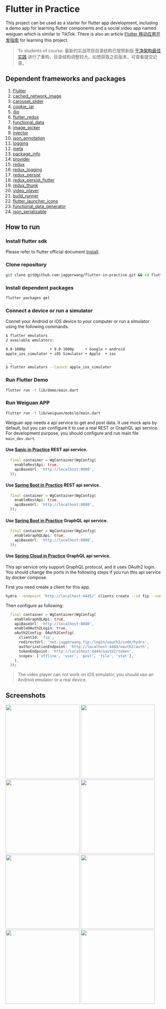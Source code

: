 # Flutter in Practice

This project can be used as a starter for flutter app development, including a demo app for learning flutter components and a social video app named weiguan which is similar to TikTok. There is also an article [Flutter 移动应用开发指南](https://blog.jaggerwang.net/flutter-mobile-app-develop-tour/) for learning this project.

> To students of course: 最新的实战项目目录结构已按照新版 [干净架构最佳实践](https://blog.jaggerwang.net/clean-architecture-in-practice/) 进行了重构，目录结构调整较大。如想获取之前版本，可查看提交记录。

## Dependent frameworks and packages

1. [Flutter](https://flutter.dev/)
1. [cached_network_image](https://pub.dev/packages/cached_network_image)
1. [carousel_slider](https://pub.dev/packages/carousel_slider)
1. [cookie_jar](https://pub.dev/packages/cookie_jar)
1. [dio](https://pub.dev/packages/dio)
1. [flutter_redux](https://pub.dev/packages/flutter_redux)
1. [functional_data](https://pub.dev/packages/functional_data)
1. [image_picker](https://pub.dev/packages/image_picker)
1. [injector](https://pub.dev/packages/injector)
1. [json_annotation](https://pub.dev/packages/json_annotation)
1. [logging](https://pub.dev/packages/logging)
1. [meta](https://pub.dev/packages/meta)
1. [package_info](https://pub.dev/packages/package_info)
1. [provider](https://pub.dev/packages/provider)
1. [redux](https://pub.dev/packages/redux)
1. [redux_logging](https://pub.dev/packages/redux_logging)
1. [redux_persist](https://pub.dev/packages/redux_persist)
1. [redux_persist_flutter](https://pub.dev/packages/redux_persist_flutter)
1. [redux_thunk](https://pub.dev/packages/redux_thunk)
1. [video_player](https://pub.dev/packages/video_player)
1. [build_runner](https://pub.dev/packages/build_runner)
1. [flutter_launcher_icons](https://pub.dev/packages/flutter_launcher_icons)
1. [functional_data_generator](https://pub.dev/packages/functional_data_generator)
1. [json_serializable](https://pub.dev/packages/json_serializable)

## How to run

### Install flutter sdk

Please refer to flutter official document [Install](https://flutter.dev/docs/get-started/install).

### Clone repository

```bash
git clone git@github.com:jaggerwang/flutter-in-practice.git && cd flutter-in-practice
```

### Install dependent packages

```bash
flutter packages get
```

### Connect a device or run a simulator

Connet your Android or iOS device to your computer or run a simulator using the following commands.

```bash
$ flutter emulators
2 available emulators:

9.0-1080p           • 9.0-1080p     • Google • android
apple_ios_simulator • iOS Simulator • Apple  • ios

...
$ flutter emulators --launch apple_ios_simulator
```

### Run Flutter Demo

```bash
flutter run -t lib/demo/main.dart
```

### Run Weiguan APP

```bash
flutter run -t lib/weiguan/mobile/main.dart
```

Weiguan app needs a api service to get and post data. It use mock apis by default, but you can configure it to use a real REST or GraphQL api service. For development purpose, you should configure and run main file `main_dev.dart`.

#### Use [Sanic in Practice](https://github.com/jaggerwang/sanic-in-practice) REST api service.

```dart
  final container = WgContainer(WgConfig(
    enableRestApi: true,
    apiBaseUrl: 'http://localhost:8000',
  ));
```

#### Use [Spring Boot in Practice](https://github.com/jaggerwang/spring-boot-in-practice) REST api service.

```dart
  final container = WgContainer(WgConfig(
    enableRestApi: true,
    apiBaseUrl: 'http://localhost:8080',
  ));
```

#### Use [Spring Boot in Practice](https://github.com/jaggerwang/spring-boot-in-practice) GraphQL api service.

```dart
  final container = WgContainer(WgConfig(
    enableGraphQLApi: true,
    apiBaseUrl: 'http://localhost:8080',
  ));
```

#### Use [Spring Cloud in Practice](https://github.com/jaggerwang/spring-cloud-in-practice) GraphQL api service.

This api service only support GraphQL protocol, and it uses OAuth2 login. You should change the ports in the following steps if you run this api service by docker compose.

First you need create a client for this app.

```bash
hydra --endpoint 'http://localhost:4445/' clients create --id fip --name 'Flutter in Practice' --grant-types authorization_code,refresh_token --response-types token,code --scope offline,user,post,file,stat --token-endpoint-auth-method none --callbacks 'net.jaggerwang.fip:/login/oauth2/code/hydra'
```

Then configure as following:

```dart
  final container = WgContainer(WgConfig(
    enableGraphQLApi: true,
    apiBaseUrl: 'http://localhost:8080',
    enableOAuth2Login: true,
    oAuth2Config: OAuth2Config(
      clientId: 'fip',
      redirectUrl: 'net.jaggerwang.fip:/login/oauth2/code/hydra',
      authorizationEndpoint: 'http://localhost:4444/oauth2/auth',
      tokenEndpoint: 'http://localhost:4444/oauth2/token',
      scopes: ['offline', 'user', 'post', 'file', 'stat'],
    ),
  ));
```

> The video player can not work on iOS simulator, you should use an Android emulator or a real device.

## Screenshots

<p float="left">
  <img src="https://jw-asset.oss-cn-shanghai.aliyuncs.com/course/flutter-in-practice/screenshot/demo-drawer.png" width="240">
  <img src="https://jw-asset.oss-cn-shanghai.aliyuncs.com/course/flutter-in-practice/screenshot/demo-lake.png" width="240">
  <img src="https://jw-asset.oss-cn-shanghai.aliyuncs.com/course/flutter-in-practice/screenshot/demo-silver-app-bar.png" width="240">
  <img src="https://jw-asset.oss-cn-shanghai.aliyuncs.com/course/flutter-in-practice/screenshot/demo-tab-navigation.png" width="240">
  <img src="https://jw-asset.oss-cn-shanghai.aliyuncs.com/course/flutter-in-practice/screenshot/weiguan-home-1.png" width="240">
  <img src="https://jw-asset.oss-cn-shanghai.aliyuncs.com/course/flutter-in-practice/screenshot/weiguan-publish.png" width="240">
  <img src="https://jw-asset.oss-cn-shanghai.aliyuncs.com/course/flutter-in-practice/screenshot/weiguan-me-2.png" width="240">
  <img src="https://jw-asset.oss-cn-shanghai.aliyuncs.com/course/flutter-in-practice/screenshot/weiguan-user.png" width="240">
</p>
